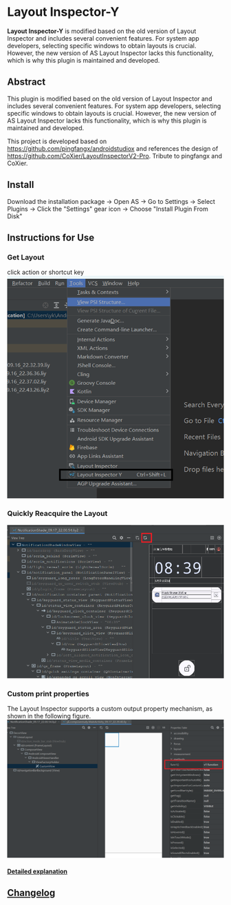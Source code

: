 # Layout Inspector-Y

<!-- Plugin description -->
**Layout Inspector-Y** is modified based on the old version of Layout Inspector and includes several convenient features. For system app developers, selecting specific windows to obtain layouts is crucial. However, the new version of AS Layout Inspector lacks this functionality, which is why this plugin is maintained and developed.

[gh:template]: https://docs.github.com/en/repositories/creating-and-managing-repositories/creating-a-repository-from-a-template
<!-- Plugin description end -->

## Abstract
This plugin is modified based on the old version of Layout Inspector and includes several convenient features. For system app developers, selecting specific windows to obtain layouts is crucial. However, the new version of AS Layout Inspector lacks this functionality, which is why this plugin is maintained and developed.

This project is developed based on https://github.com/pingfangx/androidstudiox and references the design of https://github.com/CoXier/LayoutInspectorV2-Pro. Tribute to pingfangx and CoXier.
## Install
Download the installation package -> Open AS -> Go to Settings -> Select Plugins -> Click the "Settings" gear icon -> Choose "Install Plugin From Disk"

## Instructions for Use
### Get Layout
click action or shortcut key
![](screenshot/tools_img.png)

### Quickly Reacquire the Layout
![](screenshot/quick_reacquire.png)

### Custom print properties
The Layout Inspector supports a custom output property mechanism, as shown in the following figure.
![](screenshot/custom_v1.png)
#### [Detailed explanation](docs/custom_properties.md)
### 

## [Changelog](CHANGELOG.md)
